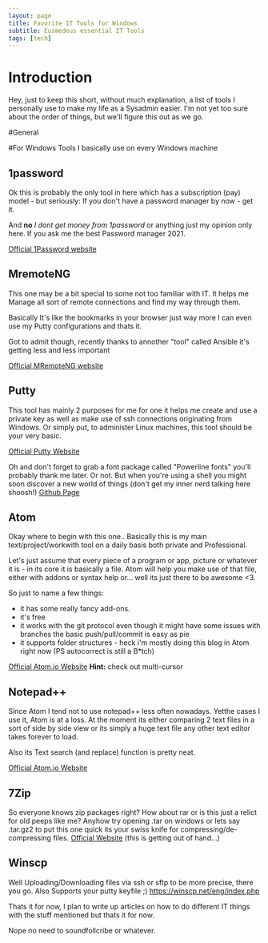```yaml
---
layout: page
title: Favorite IT Tools for Windows
subtitle: Eusmedeus essential IT Tools
tags: [tech]
---
```

# Introduction
Hey, just to keep this short, without much explanation, a list of tools I personally use to make my life as a Sysadmin easier.
I'm not yet too sure about the order of things, but we'll figure this out as we go.

#General

#For Windows
Tools I basically use on every Windows machine

## 1password
Ok this is probably the only tool in here which has a subscription (pay) model - but seriously:
If you don't have a password manager by now - get it.

And **no** _I dont get money from 1password_ or anything just my opinion only here.
If you ask me the best Password manager 2021.

[Official 1Password website](https://1password.com/)

## MremoteNG
This one may be a bit special to some not too familiar with IT.
It helps me Manage all sort of remote connections and find my way through them.

Basically It's like the bookmarks in your browser just way more
I can even use my Putty configurations and thats it.

Got to admit though, recently thanks to annother "tool" called Ansible it's getting less and less important

[Official MRemoteNG website](https://mremoteng.org/)

## Putty
This tool has mainly 2 purposes for me for one it helps me create and use a private key as well as make use of ssh connections originating from Windows. Or simply put, to administer Linux machines, this tool should be your very basic.

[Official Putty Website](https://www.putty.org/)

Oh and don't forget to grab a font package called "Powerline fonts" you'll probably thank me later. Or not.
But when you're using a shell you might soon discover a new world of things (don't get my inner nerd talking here shoosh!)
[Github Page](https://github.com/powerline/fonts)

## Atom
Okay where to begin with this one..
Basically this is my main text/project/workwith tool on a daily basis both private and Professional.

Let's just assume that every piece of a program or app, picture or whatever it is - in its core it is basically a file.
Atom will help you make use of that file, either with addons or syntax help or... well its just there to be awesome <3.

So just to name a few things:
- it has some really fancy add-ons.
- it's free
- it works with the git protocol even though it might have some issues with branches the basic push/pull/commit is easy as pie
- it supports folder structures - heck i'm mostly doing this blog in Atom right now (PS autocorrect is still a B*tch)

[Official Atom.io Website](https://atom.io)
**Hint:** check out multi-cursor

## Notepad++
Since Atom I tend not to use notepad++ less often nowadays. Yetthe cases I use it, Atom is at a loss.
At the moment its either comparing 2 text files in a sort of side by side view or its simply a huge text file any other text editor takes forever to load.

Also its Text search (and replace) function is pretty neat.

[Official Atom.io Website](https://notepad-plus-plus.org/)

## 7Zip
So everyone knows zip packages right? How about rar or is this just a relict for old peeps like me?
Anyhow try opening .tar on windows or lets say .tar.gz2 to put this one quick its your swiss knife for compressing/de-compressing files.
[Official Website](https://www.7-zip.org/) (this is getting out of hand...)

## Winscp
Well Uploading/Downloading files via ssh or sftp to be more precise, there you go. Also Supports your putty keyfile ;)
https://winscp.net/eng/index.php


Thats it for now, I plan to write up articles on how to do different IT things with the stuff mentioned but thats it for now.

Nope no need to soundfollcribe or whatever.
